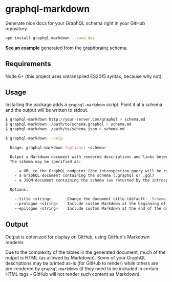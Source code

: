 # graphql-markdown

Generate nice docs for your GraphQL schema right in your GitHub repository.

```sh
npm install graphql-markdown --save-dev
```

**[See an example][example]** generated from the [graphbrainz][] schema.

## Requirements

Node 6+ (this project uses untranspiled ES2015 syntax, because why not).

## Usage

Installing the package adds a `graphql-markdown` script. Point it at a schema
and the output will be written to stdout.

```sh
$ graphql-markdown http://your-server.com/graphql > schema.md
$ graphql-markdown ./path/to/schema.graphql > schema.md
$ graphql-markdown ./path/to/schema.json > schema.md
```

```sh
$ graphql-markdown --help

  Usage: graphql-markdown [options] <schema>

  Output a Markdown document with rendered descriptions and links between types.
  The schema may be specified as:

    - a URL to the GraphQL endpoint (the introspection query will be run)
    - a GraphQL document containing the schema (.graphql or .gql)
    - a JSON document containing the schema (as returned by the introspection query)

  Options:

    --title <string>       Change the document title (default: 'Schema Types')
    --prologue <string>    Include custom Markdown at the beginning of the document
    --epilogue <string>    Include custom Markdown at the end of the document

```

## Output

Output is optimized for display on GitHub, using GitHub's Markdown renderer.

Due to the complexity of the tables in the generated document, much of the
output is HTML (as allowed by Markdown). Some of your GraphQL descriptions may
be printed as-is (for GitHub to render) while others are pre-rendered by
`graphql-markdown` (if they need to be included in certain HTML tags – GitHub
will not render such content as Markdown).


[example]: https://github.com/exogen/graphbrainz/blob/master/docs/types.md
[graphbrainz]: https://github.com/exogen/graphbrainz
